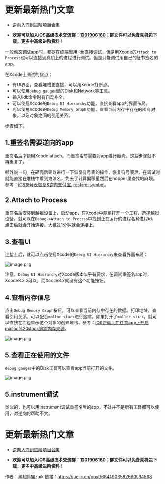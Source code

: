 # 更新最新热门文章

*   [逆向入门到进阶项目合集](https://github.com/uzi-yyds-code/IOS-reverse-security)



* **欢迎可以加入iOS高级技术交流群：[1001906160](https://jq.qq.com/?_wv=1027&k=KjioxJty)；群文件可以免费真机包下载，更多中高级进阶资料！**

一般动态调试app时，都是在终端里用lldb直接调试，但是用Xcode的`Attach to Process`也可以连接到真机上的进程进行调试。但是只能调试用自己的证书签名的app。

在Xcode上调试的优点：

*   有UI界面，查看堆栈更直接，可以用Xcode打断点。
*   可以使用`debug gauges`里的Disk和Network等工具。
*   输入lldb命令时有自动补全。
*   可以使用Xcode的`Debug UI Hierarchy`功能，直接查看app的界面布局。
*   可以使用Xcode的`Debug Memory Graph`功能，查看当前内存中存在的所有对象，以及对象之间的引用关系。

步骤如下。

## 1.重签名需要逆向的app

重签名后才能用Xcode attach。而重签名前需要对app进行砸壳。这些步骤就不再重复了。

额外说一句，在砸壳后建议进行一下恢复符号表的操作。恢复符号表后，在调试时就能直接在堆栈中看到方法名，免去了计算偏移量然后在hopper里查找的麻烦。参考：[iOS符号表恢复&逆向支付宝](http://blog.imjun.net/posts/restore-symbol-of-iOS-app/), [restore-symbol](https://github.com/tobefuturer/restore-symbol)。

## 2.Attach to Process

重签名后安装到越狱设备上，启动app，在Xcode中随便打开一个工程，选择越狱设备，就可以在`Debug->Attach to Process`中找到正在运行的进程名和进程id，点击后就会开始连接。大概过1分钟就会连接上。

## 3.查看UI

连接上后，就可以点击使用Xcode的`Debug UI Hierarchy`来查看界面布局：

![image.png](https://upload-images.jianshu.io/upload_images/19704571-66391ff8216b5a62.png?imageMogr2/auto-orient/strip%7CimageView2/2/w/1240)




注意，`Debug UI Hierarchy`对Xcode版本似乎有要求，在调试重签名app时，Xcode8.3.2可以，而Xcode8.2就没有这个功能按钮。

## 4.查看内存信息

点击`Debug Memory Graph`按钮，可以查看当前内存中存在的数据。打印地址，查看引用关系，可以配合`malloc stack`进行追踪。如果打开了`malloc stack`，就可以直接在右边显示这个对象的创建堆栈。参考：[iOS逆向：在任意app上开启malloc%20stack追踪内存来源](https://zuikyo.github.io/2017/05/04/iOS%E9%80%86%E5%90%91%EF%BC%9A%E5%9C%A8%E4%BB%BB%E6%84%8Fapp%E4%B8%8A%E5%BC%80%E5%90%AFmalloc%20stack%E8%BF%BD%E8%B8%AA%E5%86%85%E5%AD%98%E6%9D%A5%E6%BA%90/)。

![image.png](https://upload-images.jianshu.io/upload_images/19704571-ee797cf6956d864a.png?imageMogr2/auto-orient/strip%7CimageView2/2/w/1240)


## 5.查看正在使用的文件

`debug gauges`中的Disk工具可以查看app当前打开的文件。

![image.png](https://upload-images.jianshu.io/upload_images/19704571-fcf40cb5908d91c1.png?imageMogr2/auto-orient/strip%7CimageView2/2/w/1240)


## 5.instrument调试

类似的，也可以用instrument调试重签名后的app，不过并不是所有工具都可以使用，对逆向的帮助不大。

# 更新最新热门文章

*   [逆向入门到进阶项目合集](https://github.com/uzi-yyds-code/IOS-reverse-security)



* **欢迎可以加入iOS高级技术交流群：[1001906160](https://jq.qq.com/?_wv=1027&k=KjioxJty)；群文件可以免费真机包下载，更多中高级进阶资料！**

作者：黑超熊猫zuik
链接：https://juejin.cn/post/6844903582660034568
